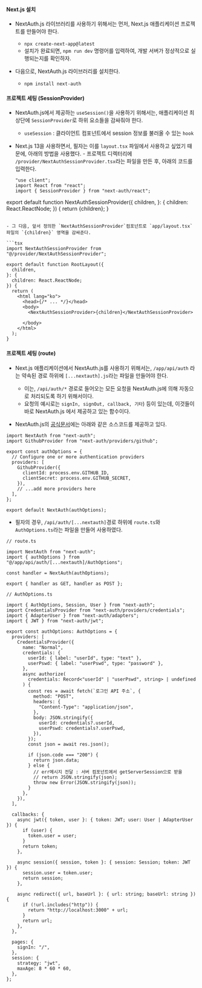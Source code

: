#### Next.js 설치

- NextAuth.js 라이브러리를 사용하기 위해서는 먼저, Next.js 애플리케이션 프로젝트를 만들어야 한다.

  - `npx create-next-app@latest`
  - 설치가 완료되면, `npm run dev` 명령어를 입력하여, 개발 서버가 정상적으로 실행되는지를 확인하자.

- 다음으로, NextAuth.js 라이브러리를 설치한다.
  - `npm install next-auth`

#### 프로젝트 세팅 (SessionProvider)

- NextAuth.js에서 제공하는 `useSession()`을 사용하기 위해서는, 애플리케이션 최상단에 `SessionProvider`로 하위 요소들을 감싸줘야 한다.

  - `useSession` : 클라이언트 컴포넌트에서 session 정보를 불러올 수 있는 `hook`

- Next.js 13을 사용하면서, 필자는 이를 `layout.tsx` 파일에서 사용하고 싶었기 때문에, 아래의 방법을 사용했다. - 프로젝트 디렉터리에 `/provider/NextAuthSessionProvider.tsx`라는 파일을 만든 후, 아래의 코드를 입력한다.
  ```tsx
  "use client";
  import React from "react";
  import { SessionProvider } from "next-auth/react";

export default function NextAuthSessionProvider({
children,
}: {
children: React.ReactNode;
}) {
return <SessionProvider>{children}</SessionProvider>;
}
```

- 그 다음, 앞서 정의한 `NextAuthSessionProvider`컴포넌트로 `app/layout.tsx` 파일의 `{children}` 영역을 감싸준다.

```tsx
import NextAuthSessionProvider from "@/provider/NextAuthSessionProvider";

export default function RootLayout({
  children,
}: {
  children: React.ReactNode;
}) {
  return (
    <html lang="ko">
	  <head>{/* ... */}</head>      
	  <body>
		<NextAuthSessionProvider>{children}</NextAuthSessionProvider>   
      </body>  
    </html>
  );
}
```

#### 프로젝트 세팅 (route)

- Next.js 애플리케이션에서 NextAuth.js를 사용하기 위해서는, `/app/api/auth` 라는 약속된 경로 하위에 `[...nextauth].js`라는 파일을 만들어야 한다.

  - 이는, `/api/auth/*` 경로로 들어오는 모든 요청을 NextAuth.js에 의해 자동으로 처리되도록 하기 위해서이다.
  - 요청의 예시로는 `signIn, signOut, callback, 기타`) 등이 있는데, 이것들이 바로 NextAuth.js 에서 제공하고 있는 함수이다.

- NextAuth.js의 [공식문서](https://next-auth.js.org/getting-started/example)에는 아래와 같은 소스코드를 제공하고 있다.

```tsx
import NextAuth from "next-auth";
import GithubProvider from "next-auth/providers/github";

export const authOptions = {
  // Configure one or more authentication providers
  providers: [
    GithubProvider({
      clientId: process.env.GITHUB_ID,
      clientSecret: process.env.GITHUB_SECRET,
    }),
    // ...add more providers here
  ],
};

export default NextAuth(authOptions);
```

- 필자의 경우, `/api/auth/[...nextauth]`경로 하위에 `route.ts`와 `AuthOptions.ts`라는 파일을 만들어 사용하였다.

```tsx
// route.ts

import NextAuth from "next-auth";
import { authOptions } from "@/app/api/auth/[...nextauth]/AuthOptions";

const handler = NextAuth(authOptions);

export { handler as GET, handler as POST };
```

```tsx
// AuthOptions.ts

import { AuthOptions, Session, User } from "next-auth";
import CredentialsProvider from "next-auth/providers/credentials";
import { AdapterUser } from "next-auth/adapters";
import { JWT } from "next-auth/jwt";

export const authOptions: AuthOptions = {
  providers: [
    CredentialsProvider({
      name: "Normal",
      credentials: {
        userId: { label: "userId", type: "text" },
        userPswd: { label: "userPswd", type: "password" },
      },
      async authorize(
        credentials: Record<"userId" | "userPswd", string> | undefined
      ) {
        const res = await fetch(`로그인 API 주소`, {
          method: "POST",
          headers: {
            "Content-Type": "application/json",
          },
          body: JSON.stringify({
            userId: credentials?.userId,
            userPswd: credentials?.userPswd,
          }),
        });
        const json = await res.json();

        if (json.code === "200") {
          return json.data;
        } else {
          // err메시지 전달 : 서버 컴포넌트에서 getServerSession으로 받을
          // return JSON.stringify(json);
          throw new Error(JSON.stringify(json));
        }
      },
    }),
  ],

  callbacks: {
    async jwt({ token, user }: { token: JWT; user: User | AdapterUser }) {
      if (user) {
        token.user = user;
      }
      return token;
    },

    async session({ session, token }: { session: Session; token: JWT }) {
      session.user = token.user;
      return session;
    },

    async redirect({ url, baseUrl }: { url: string; baseUrl: string }) {
      if (!url.includes("http")) {
        return "http://localhost:3000" + url;
      }
      return url;
    },
  },

  pages: {
    signIn: "/",
  },
  session: {
    strategy: "jwt",
    maxAge: 8 * 60 * 60,
  },
};
```
